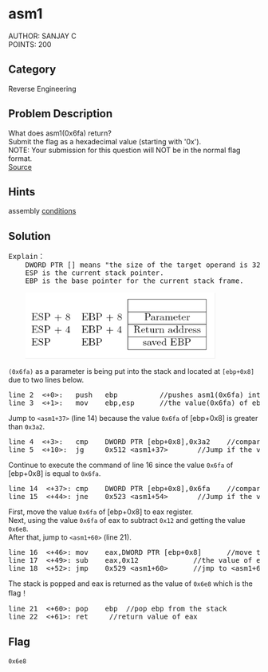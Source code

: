 <h1>asm1</h1>
AUTHOR: SANJAY C<br>
POINTS: 200

<h2>Category</h2>
Reverse Engineering

<h2>Problem Description</h2>
What does asm1(0x6fa) return?<br>
Submit the flag as a hexadecimal value (starting with '0x').<br>
NOTE: Your submission for this question will NOT be in the normal flag format.<br>
<a href="https://github.com/laiyutong/picoCTF_2019_writeup/blob/main/Reverse%20Engineering/asm1/test.S">Source</a>


<h2>Hints</h2>
assembly <a href="https://www.tutorialspoint.com/assembly_programming/assembly_conditions.htm">conditions</a>

<h2>Solution</h2>
<pre class="text">
Explain：
    DWORD PTR [] means "the size of the target operand is 32 bits"
    ESP is the current stack pointer.
    EBP is the base pointer for the current stack frame.<br>
    <img src="https://github.com/laiyutong/picoCTF_2019_writeup/blob/main/Reverse%20Engineering/asm1/EBP%26ESP.png" alt="EBP&ESP">
</pre>

<code>(0x6fa)</code> as a parameter is being put into the stack and located at <code>[ebp+0x8]</code> due to two lines below.<br>

<pre class="text">
line 2  <+0>:	push   ebp          //pushes asm1(0x6fa) into ebp
line 3  <+1>:	mov    ebp,esp      //the value(0x6fa) of ebp is moved into esp
</pre>

Jump to <code><asm1+37></code> (line 14) because the value <code>0x6fa</code> of [ebp+0x8] is greater than <code>0x3a2</code>.
<pre class="text">
line 4  <+3>:	cmp    DWORD PTR [ebp+0x8],0x3a2    //compare the value of [ebp+0x8] and 0x3a2
line 5  <+10>:	jg     0x512 &lt;asm1+37>       //Jump if the value of [ebp+0x8] Greater than 0x3a2
</pre>

Continue to execute the command of line 16 since the value <code>0x6fa</code> of [ebp+0x8] is equal to  <code>0x6fa</code>.
<pre class="text">
line 14  <+37>:	cmp    DWORD PTR [ebp+0x8],0x6fa    //compare the value of [ebp+0x8] and 0x6fa
line 15  <+44>:	jne    0x523 &lt;asm1+54>       //Jump if the value of [ebp+0x8] not equal to 0x6fa
</pre>

First, move the value <code>0x6fa</code> of [ebp+0x8] to eax register.<br>
Next, using the value <code>0x6fa</code> of eax to subtract <code>0x12</code> and getting the value <code>0x6e8</code>.<br>
After that, jump to <code><asm1+60></code> (line 21).<br>
<pre class="text">
line 16  <+46>:	mov    eax,DWORD PTR [ebp+0x8]      //move the value of [ebp+0x8] to eax
line 17  <+49>:	sub    eax,0x12             //the value of eax subtract 0x12
line 18  <+52>:	jmp    0x529 &lt;asm1+60>      //jmp to &lt;asm1+60>
</pre>

The stack is popped and eax is returned as the value of <code>0x6e8</code> which is the flag！
<pre class="text">
line 21  <+60>:	pop    ebp  //pop ebp from the stack
line 22  <+61>:	ret     //return value of eax
</pre>

<h2>Flag</h2>
<code>0x6e8</code>
